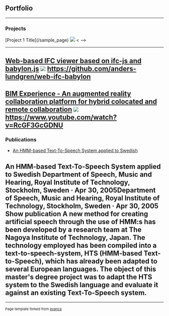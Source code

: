 ## Portfolio

---

### Projects
<!-->
[Project 1 Title](/sample_page)
<img src="images/dummy_thumbnail.jpg?raw=true"/>
< -->
---
[Web-based IFC viewer based on ifc-js and babylon.js](/pdf/sample_presentation.pdf)
<img src="images/dummy_thumbnail.jpg?raw=true"/>
https://github.com/anders-lundgren/web-ifc-babylon 
---
[BIM Experience - An augmented reality collaboration platform for hybrid colocated and remote collaboration](https://informationexperience.se)
<img src="images/dummy_thumbnail.jpg?raw=true"/>
https://www.youtube.com/watch?v=RcGF3GcGDNU
---

### Publications

- [An HMM-based Text-To-Speech System applied to Swedish](https://www.speech.kth.se/prod/publications/files/1686.pdf)

An HMM-based Text-To-Speech System applied to Swedish
Department of Speech, Music and Hearing, Royal Institute of Technology, Stockholm, Sweden · Apr 30, 2005Department of Speech, Music and Hearing, Royal Institute of Technology, Stockholm, Sweden · Apr 30, 2005
Show publication
A new method for creating artificial speech through the use of HMM:s has been developed by a research team at The Nagoya Institute of Technology, Japan. The technology employed has been compiled into a text-to-speech-system, HTS (HMM-based Text-to-Speech), which has already been adapted to several European languages. 
The object of this master's degree project was to adapt the HTS system to the Swedish language and evaluate it against an existing Text-To-Speech system. 
---




---
<p style="font-size:11px">Page template forked from <a href="https://github.com/evanca/quick-portfolio">evanca</a></p>
<!-- Remove above link if you don't want to attibute -->
